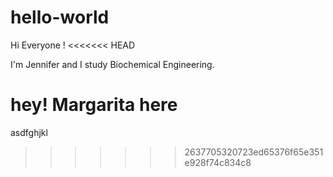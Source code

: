# hello-world

Hi Everyone !
<<<<<<< HEAD

I'm Jennifer and I study Biochemical Engineering.

hey! Margarita here
=======
asdfghjkl
>>>>>>> 2637705320723ed65376f65e351e928f74c834c8
